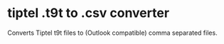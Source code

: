 tiptel .t9t to .csv converter
=============

Converts Tiptel t9t files to (Outlook compatible) comma separated files.
